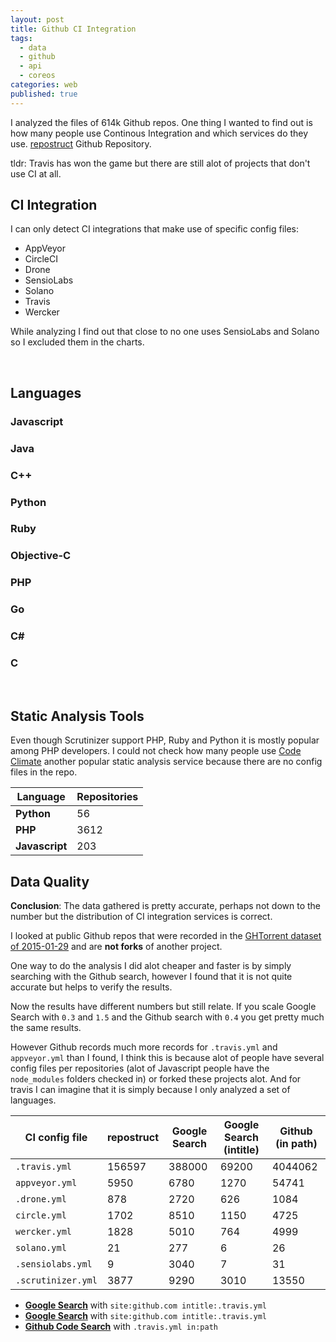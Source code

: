 ```yaml
---
layout: post
title: Github CI Integration
tags:
  - data
  - github
  - api
  - coreos
categories: web
published: true
---
```

<link rel="stylesheet" href="/css/chart.css">
<script src="//cdn.jsdelivr.net/chart.js/1.0.2/Chart.min.js"></script>
<script src="/js/Chart.StackedBar.js"></script>

I analyzed the files of 614k Github repos. One thing I wanted to find out
is how many people use Continous Integration and which services do they use.
[repostruct](https://github.com/lukasmartinelli/repostruct) Github Repository.

tldr: Travis has won the game but there are still alot of projects that
don't use CI at all.

## CI Integration

I can only detect CI integrations that make use of specific config files:
- AppVeyor
- CircleCI
- Drone
- SensioLabs
- Solano
- Travis
- Wercker

While analyzing I find out that close to no one uses SensioLabs and Solano so I excluded
them in the charts.

<div class="chart">
<canvas id="ci-integration-chart" style="height: 500px;"></canvas>
<div class="legend" id="ci-integration-legend"></div>
</div>
<br clear="all" />

<script>

window.createLegend = function(legendId, chart) {
    var legendHolder = document.createElement('div');
    legendHolder.innerHTML = chart.generateLegend();
    document.getElementById(legendId).appendChild(legendHolder.firstChild);
};

window.githubIntegrationData = {
    "AppVeyor": {
        data: {
            javascript: 3181,
            java: 150,
            python: 573,
            ruby: 197,
            php: 224,
            cpp: 407,
            objc: 8,
            go: 17,
            csharp: 848,
            c: 345
        },
        color: "#46BFBD",
        highlight: "#5AD3D1"
    },
    "CircleCI": {
        data: {
            javascript: 719,
            java: 161,
            python: 156,
            ruby: 390,
            php: 84,
            cpp: 11 ,
            objc:10,
            go: 156,
            csharp: 2,
            c: 13

        },
        color: "#FDB45C",
        highlight: "#FFC870",
    },
    "Wercker": {
        data: {
            javascript: 847,
            java: 196,
            python: 183,
            ruby: 97,
            php: 37,
            cpp: 21,
            objc: 3,
            go: 431,
            csharp: 1,
            c: 12

        },
        color: "#C6388B",
        highlight: "#D559A2",
    },
    "Drone": {
        data: {
            javascript: 97,
            java: 21,
            python: 58,
            ruby: 43,
            php: 11,
            cpp: 8,
            objc: 0,
            go: 634,
            csharp: 0,
            c: 6
        },
        color: "#4D5360",
        highlight: "#616774",
    },
    "Travis": {
        data: {
            javascript: 58234,
            java: 17675,
            python: 19339,
            ruby: 20217,
            php: 19359,
            cpp: 5760,
            objc: 5221,
            go: 5943,
            csharp: 698,
            c: 4151
        },
        color: "#F7464A",
        highlight: "#FF5A5E",
    },
    "No CI": {
        data: {
            javascript: 162454,
            java: 136799,
            python: 81857,
            ruby: 51854,
            php: 55214,
            cpp: 45635,
            objc: 30060,
            go: 11089,
            csharp: 35387,
            c: 44602
        },
        color: "#ccc",
        highlight: "#ddd",
    }
};
window.chartData = function(lang) {
    var data = [];
    for (var key in window.githubIntegrationData) {
        if (window.githubIntegrationData.hasOwnProperty(key)) {
            var provider = window.githubIntegrationData[key];
            var value = provider.data[lang];
            data.push({
                label: key,
                color: provider.color,
                highlight: provider.highlight,
                value: value
            });
        }
    }
    return data;
};
window.createDoughnutChart = function(chartId, lang) {
    var data = window.chartData(lang);
    var ctx = document.getElementById(chartId).getContext("2d");
    var chart = new Chart(ctx).Doughnut(data, {
         animation: false,
    });
    return chart;
};
</script>

<script>
(function() {
var datasets = [];
for (var key in window.githubIntegrationData) {
    if (window.githubIntegrationData.hasOwnProperty(key)) {
        var provider = window.githubIntegrationData[key];
        var valuesArray = [];
        for (var seriesKey in provider.data) {
            if(provider.data.hasOwnProperty(seriesKey)) {
                valuesArray.push(provider.data[seriesKey])
            }
        }
        datasets.push({
            label: key,
            fillColor: provider.color,
            highlightFill: provider.highlight,
            data: valuesArray
        });
    }
}

var data = {
    labels: ["Javascript", "Java", "Python", "Ruby", "PHP", "C++", "Objective-C", "Go", "C#", "C"],
    datasets: datasets
};

var ctx = document.getElementById("ci-integration-chart").getContext("2d");
var chart = new Chart(ctx).StackedBar(data, {
     barShowStroke: false,
});
var legendHolder = document.createElement('div');
legendHolder.innerHTML = chart.generateLegend();
document.getElementById('ci-integration-legend').appendChild(legendHolder.firstChild);

})();

</script>

## Languages

<div class="chart">
<div class="legend" id="legend-languages"></div>
</div>
<div class="chart-section">
<h3>Javascript</h3>
<canvas style="width: 200px; height: 180px;" id="chart-javascript"></canvas>
</div>
<div class="chart-section">
<h3>Java</h3>
<canvas style="width: 200px; height: 180px;" id="chart-java"></canvas>
</div>
<div class="chart-section">
<h3>C++</h3>
<canvas style="width: 200px; height: 180px;" id="chart-cpp"></canvas>
</div>
<div class="chart-section">
<h3>Python</h3>
<canvas style="width: 200px; height: 180px;" id="chart-python"></canvas>
</div>
<div class="chart-section">
<h3>Ruby</h3>
<canvas style="width: 200px; height: 180px;" id="chart-ruby"></canvas>
</div>
<div class="chart-section">
<h3>Objective-C</h3>
<canvas style="width: 200px; height: 180px;" id="chart-objc"></canvas>
</div>
<div class="chart-section">
<h3>PHP</h3>
<canvas style="width: 200px; height: 180px;" id="chart-php"></canvas>
</div>
<div class="chart-section">
<h3>Go</h3>
<canvas style="width: 200px; height: 180px;" id="chart-golang"></canvas>
</div>
<div class="chart-section">
<h3>C#</h3>
<canvas style="width: 200px; height: 180px;" id="chart-csharp"></canvas>
</div>
<div class="chart-section">
<h3>C</h3>
<canvas style="width: 200px; height: 180px;" id="chart-c"></canvas>
</div>
<br clear="all" />

<script>
(function() {
    var goChart = window.createDoughnutChart('chart-golang', 'go');
    var jsChart = window.createDoughnutChart('chart-javascript', 'javascript');
    var javaChart = window.createDoughnutChart('chart-java', 'java');
    var cppChart = window.createDoughnutChart('chart-cpp', 'cpp');
    var pythonChart = window.createDoughnutChart('chart-python', 'python');
    var rubyChart = window.createDoughnutChart('chart-ruby', 'ruby');
    var phpChart = window.createDoughnutChart('chart-php', 'php');
    var objcChart = window.createDoughnutChart('chart-objc', 'objc');
    var csharpChart = window.createDoughnutChart('chart-csharp', 'csharp');
    var cChart = window.createDoughnutChart('chart-c', 'c');
    createLegend('legend-languages', goChart);
})();
</script>

## Static Analysis Tools

Even though Scrutinizer support PHP, Ruby and Python it is mostly popular among PHP developers.
I could not check how many people use [Code Climate](http://codeclimate.com) another popular static analysis service because
there are no config files in the repo.

Language       | Repositories
---------------|--------------
**Python**     | 56
**PHP**        | 3612
**Javascript** | 203

## Data Quality

**Conclusion**: The data gathered is pretty accurate, perhaps not down to the number but the
distribution of CI integration services is correct.

I looked at public Github repos that were recorded in the [GHTorrent dataset
of 2015-01-29](http://ghtorrent.org/downloads.html) and are **not forks** of another project.

One way to do the analysis I did alot cheaper and faster is by simply
searching with the Github search, however I found that it is not quite accurate
but helps to verify the results.

Now the results have different numbers but still relate.
If you scale Google Search with `0.3` and `1.5` and the Github search with `0.4`
you get pretty much the same results.

However Github records much more records for `.travis.yml` and `appveyor.yml` than I found,
I think this is because alot of people have several config files per repositories
(alot of Javascript people have the `node_modules` folders checked in) or forked these projects
alot.
And for travis I can imagine that it is simply because I only analyzed a set of languages.

CI config file    | repostruct  | Google Search | Google Search (intitle) | Github (in path)
------------------|-------------|---------------|-------------------------|-----------------
`.travis.yml`     | 156597      | 388000        | 69200                   | 4044062
`appveyor.yml`    | 5950        | 6780          | 1270                    | 54741
`.drone.yml`      | 878         | 2720          | 626                     | 1084
`circle.yml`      | 1702        | 8510          | 1150                    | 4725
`wercker.yml`     | 1828        | 5010          | 764                     | 4999
`solano.yml`      | 21          | 277           | 6                       | 26
`.sensiolabs.yml` | 9           | 3040          | 7                       | 31
`.scrutinizer.yml`| 3877        | 9290          | 3010                    | 13550

- **[Google Search](https://www.google.ch/search?q=.travis.yml+site:github.com)** with `site:github.com intitle:.travis.yml`
- **[Google Search](https://www.google.ch/search?q=intitle:.travis.yml+site:github.com)** with `site:github.com intitle:.travis.yml`
- **[Github Code Search](https://github.com/search?utf8=%E2%9C%93&q=.travis.yml+in%3Apath&type=Code&ref=searchresults)** with `.travis.yml in:path`



